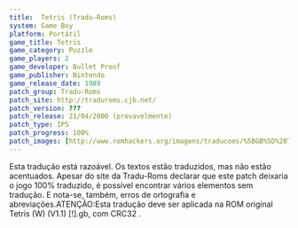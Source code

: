 ```yaml
---
title:  Tetris (Tradu-Roms)
system: Game Boy
platform: Portátil
game_title: Tetris
game_category: Puzzle
game_players: 2
game_developer: Bullet Proof
game_publisher: Nintendo
game_release_date: 1989
patch_group: Tradu-Roms
patch_site: http://traduroms.cjb.net/
patch_version: ???
patch_release: 21/04/2000 (provavelmente)
patch_type: IPS
patch_progress: 100%
patch_images: [http://www.romhackers.org/imagens/traducoes/%5BGB%5D%20Tetris%20-%20Tradu-Roms%20-%2001.png,http://www.romhackers.org/imagens/traducoes/%5BGB%5D%20Tetris%20-%20Tradu-Roms%20-%2002.png,http://www.romhackers.org/imagens/traducoes/%5BGB%5D%20Tetris%20-%20Tradu-Roms%20-%2003.png]
---
```

Esta tradução está razoável. Os textos estão traduzidos, mas não estão acentuados. Apesar do site da Tradu-Roms declarar que este patch deixaria o jogo 100% traduzido, é possível encontrar vários elementos sem tradução. E nota-se, também, erros de ortografia e abreviações.ATENÇÃO:Esta tradução deve ser aplicada na ROM original Tetris (W) (V1.1) [!].gb, com CRC32 .